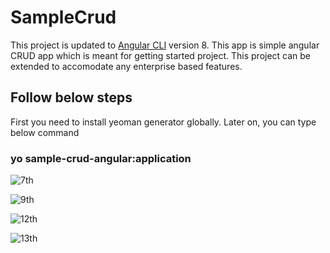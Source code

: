 # SampleCrud

This project is updated to [Angular CLI](https://github.com/angular/angular-cli) version 8. This app is simple angular CRUD app which is meant for getting started project. This project can be extended to accomodate any enterprise based features.


## Follow below steps

First you need to install yeoman generator globally. Later on, you can type below command

### yo sample-crud-angular:application

![7th](https://user-images.githubusercontent.com/3886381/49565412-1088d100-f94d-11e8-9834-4189d53bbed6.png)

![9th](https://user-images.githubusercontent.com/3886381/49565415-1088d100-f94d-11e8-8fdf-064bab291618.png)

![12th](https://user-images.githubusercontent.com/3886381/49565421-12529480-f94d-11e8-9a30-3fd08ddcb1d7.png)

![13th](https://user-images.githubusercontent.com/3886381/49565422-12529480-f94d-11e8-8c85-c0d01c9c12c2.png)












